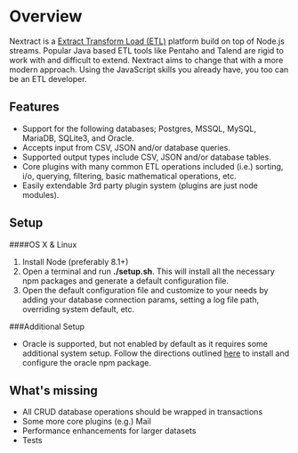# Overview
Nextract is a [Extract Transform Load (ETL)](https://en.wikipedia.org/wiki/Extract,_transform,_load) platform build on top of Node.js streams. Popular Java based ETL tools like Pentaho and Talend are rigid to work with and difficult to extend.  Nextract aims to change that with a more modern approach.  Using the JavaScript skills you already have, you too can be an ETL developer.

## Features

 - Support for the following databases; Postgres, MSSQL, MySQL, MariaDB, SQLite3, and Oracle.
 - Accepts input from CSV, JSON and/or database queries.
 - Supported output types include CSV, JSON and/or database tables.
 - Core plugins with many common ETL operations included (i.e.) sorting, i/o, querying, filtering, basic mathematical operations, etc.
 - Easily extendable 3rd party plugin system (plugins are just node modules).

## Setup

####OS X & Linux

 1. Install Node (preferably 8.1+)
 2. Open a terminal and run **./setup.sh**.  This will install all the necessary npm packages and generate a default configuration file.
 3. Open the default configuration file and customize to your needs by adding your database connection params, setting a log file path, overriding system default, etc.

###Additional Setup

 - Oracle is supported, but not enabled by default as it requires some additional system setup. Follow the directions outlined [here](https://www.npmjs.com/package/oracle) to install and configure the oracle npm package.

## What's missing

 - All CRUD database operations should be wrapped in transactions
 - Some more core plugins (e.g.) Mail
 - Performance enhancements for larger datasets
 - Tests